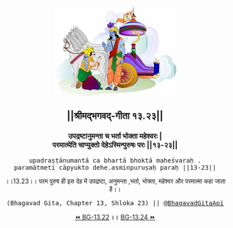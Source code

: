 <center><img src="../../asset/BG.png" alt="#API #bhagavadgitaapi #slok #nodejs #js #api #gitaapi #krishna #hinduism #vedic #ISKCON #shreemadbhagavadgita #technology"/>
<h2>||श्रीमद्‍भगवद्‍-गीता १३.२३||</h2>
<h3>उपद्रष्टानुमन्ता च भर्ता भोक्ता महेश्वरः |<br/>परमात्मेति चाप्युक्तो देहेऽस्मिन्पुरुषः परः ||१३-२३||</h3>
<pre>upadraṣṭānumantā ca bhartā bhoktā maheśvaraḥ .<br/>paramātmeti cāpyukto dehe.asminpuruṣaḥ paraḥ ||13-23||</pre>
<p>।।13.23।। परम पुरुष ही इस देह में उपद्रष्टा, अनुमन्ता ,भर्ता, भोक्ता, महेश्वर और परमात्मा कहा जाता है।।</p>
<pre>(Bhagavad Gita, Chapter 13, Shloka 23) || <a href="https://twitter.com/bhagavadgitaapi">@BhagavadGitaApi</a></pre><a href="../../13/22">⏪  BG-13.22</a><b>        ।।        </b><a href="../../13/24">BG-13.24  ⏩</a></center></center>